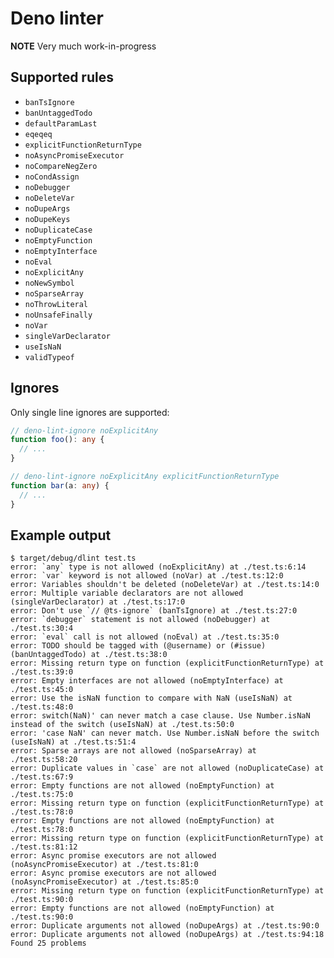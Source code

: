 # Deno linter

**NOTE**
Very much work-in-progress

## Supported rules

- `banTsIgnore`
- `banUntaggedTodo`
- `defaultParamLast`
- `eqeqeq`
- `explicitFunctionReturnType`
- `noAsyncPromiseExecutor`
- `noCompareNegZero`
- `noCondAssign`
- `noDebugger`
- `noDeleteVar`
- `noDupeArgs`
- `noDupeKeys`
- `noDuplicateCase`
- `noEmptyFunction`
- `noEmptyInterface`
- `noEval`
- `noExplicitAny`
- `noNewSymbol`
- `noSparseArray`
- `noThrowLiteral`
- `noUnsafeFinally`
- `noVar`
- `singleVarDeclarator`
- `useIsNaN`
- `validTypeof`

## Ignores

Only single line ignores are supported:

```ts
// deno-lint-ignore noExplicitAny
function foo(): any {
  // ...
}

// deno-lint-ignore noExplicitAny explicitFunctionReturnType
function bar(a: any) {
  // ...
}
```

## Example output

```shell
$ target/debug/dlint test.ts
error: `any` type is not allowed (noExplicitAny) at ./test.ts:6:14
error: `var` keyword is not allowed (noVar) at ./test.ts:12:0
error: Variables shouldn't be deleted (noDeleteVar) at ./test.ts:14:0
error: Multiple variable declarators are not allowed (singleVarDeclarator) at ./test.ts:17:0
error: Don't use `// @ts-ignore` (banTsIgnore) at ./test.ts:27:0
error: `debugger` statement is not allowed (noDebugger) at ./test.ts:30:4
error: `eval` call is not allowed (noEval) at ./test.ts:35:0
error: TODO should be tagged with (@username) or (#issue) (banUntaggedTodo) at ./test.ts:38:0
error: Missing return type on function (explicitFunctionReturnType) at ./test.ts:39:0
error: Empty interfaces are not allowed (noEmptyInterface) at ./test.ts:45:0
error: Use the isNaN function to compare with NaN (useIsNaN) at ./test.ts:48:0
error: switch(NaN)' can never match a case clause. Use Number.isNaN instead of the switch (useIsNaN) at ./test.ts:50:0
error: 'case NaN' can never match. Use Number.isNaN before the switch (useIsNaN) at ./test.ts:51:4
error: Sparse arrays are not allowed (noSparseArray) at ./test.ts:58:20
error: Duplicate values in `case` are not allowed (noDuplicateCase) at ./test.ts:67:9
error: Empty functions are not allowed (noEmptyFunction) at ./test.ts:75:0
error: Missing return type on function (explicitFunctionReturnType) at ./test.ts:78:0
error: Empty functions are not allowed (noEmptyFunction) at ./test.ts:78:0
error: Missing return type on function (explicitFunctionReturnType) at ./test.ts:81:12
error: Async promise executors are not allowed (noAsyncPromiseExecutor) at ./test.ts:81:0
error: Async promise executors are not allowed (noAsyncPromiseExecutor) at ./test.ts:85:0
error: Missing return type on function (explicitFunctionReturnType) at ./test.ts:90:0
error: Empty functions are not allowed (noEmptyFunction) at ./test.ts:90:0
error: Duplicate arguments not allowed (noDupeArgs) at ./test.ts:90:0
error: Duplicate arguments not allowed (noDupeArgs) at ./test.ts:94:18
Found 25 problems
```

